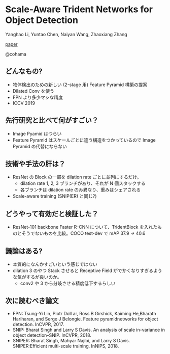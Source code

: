 Scale-Aware Trident Networks for Object Detection
===
Yanghao Li, Yuntao Chen, Naiyan Wang, Zhaoxiang Zhang

[paper](https://arxiv.org/abs/1901.01892)

@cohama


## どんなもの?

- 物体検出のための新しい (2-stage 用) Feature Pyramid 構築の提案
- Dilated Conv を使う
- FPN より多少マシな精度
- ICCV 2019

## 先行研究と比べて何がすごい？

- Image Pyamid はつらい
- Feature Pyramid はスケールごとに違う構造をつかっているので Image Pyramid の代替にならない

## 技術や手法の肝は？

- ResNet の Block の一部を dilation rate ごとに並列にするだけ。
  - dilation rate 1, 2, 3 ブランチがあり、それが N 個スタックする
  - 各ブランチは dilation rate のみ異なり、重みはシェアされる
- Scale-aware training (SNIP(ER) と同じ?)

## どうやって有効だと検証した？

- ResNet-101 backbone Faster R-CNN について、TridentBlock を入れたものとそうでないものを比較。COCO test-dev で mAP 37.9 → 40.6

## 議論はある?

- 本質的になんかすごいという感じではない
- dilation 3 のやつ Stack させると Receptive Field がでかくなりすぎるような気がするが良いのか。
  - conv2 や 3 から分岐させる精度低下するらしい

## 次に読むべき論文
- FPN: Tsung-Yi Lin, Piotr Doll ar, Ross B Girshick, Kaiming He,Bharath Hariharan, and Serge J Belongie. Feature pyramidnetworks for object detection. InCVPR, 2017.
- SNIP: Bharat Singh and Larry S Davis. An analysis of scale in-variance in object detection–SNIP. InCVPR, 2018.
- SNIPER: Bharat Singh, Mahyar Najibi, and Larry S Davis. SNIPER:Efficient multi-scale training. InNIPS, 2018.
